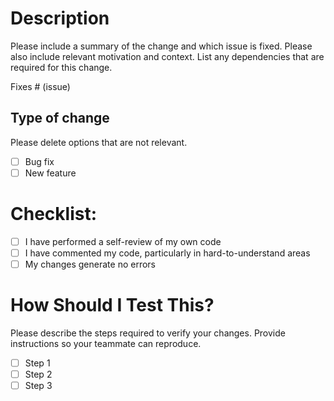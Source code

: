 # Description

Please include a summary of the change and which issue is fixed. Please also include relevant motivation and context. List any dependencies that are required for this change.

Fixes # (issue)


## Type of change

Please delete options that are not relevant.

- [ ] Bug fix
- [ ] New feature

# Checklist:

- [ ] I have performed a self-review of my own code
- [ ] I have commented my code, particularly in hard-to-understand areas
- [ ] My changes generate no errors

# How Should I Test This?

Please describe the steps required to verify your changes. Provide instructions so your teammate can reproduce.

- [ ] Step 1
- [ ] Step 2
- [ ] Step 3